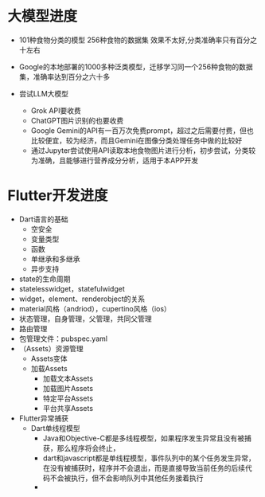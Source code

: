 # 大模型进度

- 101种食物分类的模型 256种食物的数据集 效果不太好,分类准确率只有百分之十左右

- Google的本地部署的1000多种泛类模型，迁移学习同一个256种食物的数据集，准确率达到百分之六十多

- 尝试LLM大模型
  - Grok API要收费
  - ChatGPT图片识别的也要收费
  - Google Gemini的API有一百万次免费prompt，超过之后需要付费，但也比较便宜，较为经济，而且Gemini在图像分类处理任务中做的比较好
  - 通过Jupyter尝试使用API读取本地食物图片进行分析，初步尝试，分类较为准确，且能够进行营养成分分析，适用于本APP开发

# Flutter开发进度

- Dart语言的基础
  - 空安全
  - 变量类型
  - 函数
  - 单继承和多继承
  - 异步支持
- state的生命周期
- statelesswidget，statefulwidget
- widget，element、renderobject的关系
- material风格（andriod），cupertino风格（ios）
- 状态管理，自身管理，父管理，共同父管理
- 路由管理
- 包管理文件：pubspec.yaml
- （Assets）资源管理
  - Assets变体
  - 加载Assets
    - 加载文本Assets
    - 加载图片Assets
    - 特定平台Assets
    - 平台共享Assets
- Flutter异常捕获
  - Dart单线程模型
    - Java和Objective-C都是多线程模型，如果程序发生异常且没有被捕获，那么程序将会终止，
    - dart和javascript都是单线程模型，事件队列中的某个任务发生异常，在没有被捕获时，程序并不会退出，而是直接导致当前任务的后续代码不会被执行，但不会影响队列中其他任务接着执行
    - 
